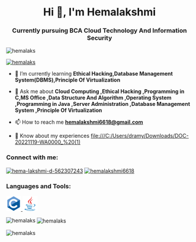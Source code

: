 <h1 align="center">Hi 👋, I'm Hemalakshmi</h1>
<h3 align="center">Currently pursuing BCA Cloud Technology And Information Security</h3>

<p align="left"> <img src="https://komarev.com/ghpvc/?username=hemalaks&label=Profile%20views&color=0e75b6&style=flat" alt="hemalaks" /> </p>

<p align="left"> <a href="https://github.com/ryo-ma/github-profile-trophy"><img src="https://github-profile-trophy.vercel.app/?username=hemalaks" alt="hemalaks" /></a> </p>

- 🌱 I’m currently learning **Ethical Hacking,Database Management System(DBMS),Principle Of Virtualization**

- 💬 Ask me about **Cloud Computing ,Ethical Hacking ,Programming in C,MS Office ,Data Structure And Algorithm ,Operating System ,Programming in Java ,Server Administration ,Database Management System ,Principle Of Virtualization**

- 📫 How to reach me **hemalakshmi6618@gmail.com**

- 📄 Know about my experiences [file:///C:/Users/dramy/Downloads/DOC-20221119-WA0000_%20(1)](file:///C:/Users/dramy/Downloads/DOC-20221119-WA0000_%20(1))

<h3 align="left">Connect with me:</h3>
<p align="left">
<a href="https://linkedin.com/in/hema-lakshmi-d-562307243" target="blank"><img align="center" src="https://raw.githubusercontent.com/rahuldkjain/github-profile-readme-generator/master/src/images/icons/Social/linked-in-alt.svg" alt="hema-lakshmi-d-562307243" height="30" width="40" /></a>
<a href="https://www.hackerrank.com/hemalakshmi6618" target="blank"><img align="center" src="https://raw.githubusercontent.com/rahuldkjain/github-profile-readme-generator/master/src/images/icons/Social/hackerrank.svg" alt="hemalakshmi6618" height="30" width="40" /></a>
</p>

<h3 align="left">Languages and Tools:</h3>
<p align="left"> <a href="https://www.cprogramming.com/" target="_blank" rel="noreferrer"> <img src="https://raw.githubusercontent.com/devicons/devicon/master/icons/c/c-original.svg" alt="c" width="40" height="40"/> </a> <a href="https://www.java.com" target="_blank" rel="noreferrer"> <img src="https://raw.githubusercontent.com/devicons/devicon/master/icons/java/java-original.svg" alt="java" width="40" height="40"/> </a> </p>

<p><img align="left" src="https://github-readme-stats.vercel.app/api/top-langs?username=hemalaks&show_icons=true&locale=en&layout=compact" alt="hemalaks" /></p>

<p>&nbsp;<img align="center" src="https://github-readme-stats.vercel.app/api?username=hemalaks&show_icons=true&locale=en" alt="hemalaks" /></p>

<p><img align="center" src="https://github-readme-streak-stats.herokuapp.com/?user=hemalaks&" alt="hemalaks" /></p>
